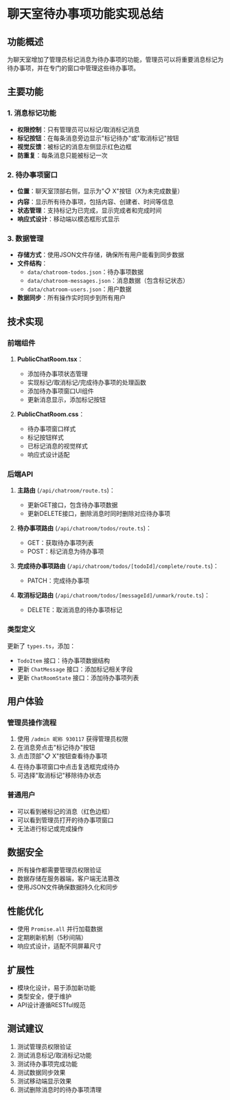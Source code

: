 # 聊天室待办事项功能实现总结

## 功能概述
为聊天室增加了管理员标记消息为待办事项的功能，管理员可以将重要消息标记为待办事项，并在专门的窗口中管理这些待办事项。

## 主要功能

### 1. 消息标记功能
- **权限控制**：只有管理员可以标记/取消标记消息
- **标记按钮**：在每条消息旁边显示"标记待办"或"取消标记"按钮
- **视觉反馈**：被标记的消息左侧显示红色边框
- **防重复**：每条消息只能被标记一次

### 2. 待办事项窗口
- **位置**：聊天室顶部右侧，显示为"📋 X"按钮（X为未完成数量）
- **内容**：显示所有待办事项，包括内容、创建者、时间等信息
- **状态管理**：支持标记为已完成，显示完成者和完成时间
- **响应式设计**：移动端以模态框形式显示

### 3. 数据管理
- **存储方式**：使用JSON文件存储，确保所有用户能看到同步数据
- **文件结构**：
  - `data/chatroom-todos.json`：待办事项数据
  - `data/chatroom-messages.json`：消息数据（包含标记状态）
  - `data/chatroom-users.json`：用户数据
- **数据同步**：所有操作实时同步到所有用户

## 技术实现

### 前端组件
1. **PublicChatRoom.tsx**：
   - 添加待办事项状态管理
   - 实现标记/取消标记/完成待办事项的处理函数
   - 添加待办事项窗口UI组件
   - 更新消息显示，添加标记按钮

2. **PublicChatRoom.css**：
   - 待办事项窗口样式
   - 标记按钮样式
   - 已标记消息的视觉样式
   - 响应式设计适配

### 后端API
1. **主路由** (`/api/chatroom/route.ts`)：
   - 更新GET接口，包含待办事项数据
   - 更新DELETE接口，删除消息时同时删除对应待办事项

2. **待办事项路由** (`/api/chatroom/todos/route.ts`)：
   - GET：获取待办事项列表
   - POST：标记消息为待办事项

3. **完成待办事项路由** (`/api/chatroom/todos/[todoId]/complete/route.ts`)：
   - PATCH：完成待办事项

4. **取消标记路由** (`/api/chatroom/todos/[messageId]/unmark/route.ts`)：
   - DELETE：取消消息的待办事项标记

### 类型定义
更新了 `types.ts`，添加：
- `TodoItem` 接口：待办事项数据结构
- 更新 `ChatMessage` 接口：添加标记相关字段
- 更新 `ChatRoomState` 接口：添加待办事项列表

## 用户体验

### 管理员操作流程
1. 使用 `/admin 昵称 930117` 获得管理员权限
2. 在消息旁点击"标记待办"按钮
3. 点击顶部"📋 X"按钮查看待办事项
4. 在待办事项窗口中点击复选框完成待办
5. 可选择"取消标记"移除待办状态

### 普通用户
- 可以看到被标记的消息（红色边框）
- 可以看到管理员打开的待办事项窗口
- 无法进行标记或完成操作

## 数据安全
- 所有操作都需要管理员权限验证
- 数据存储在服务器端，客户端无法篡改
- 使用JSON文件确保数据持久化和同步

## 性能优化
- 使用 `Promise.all` 并行加载数据
- 定期刷新机制（5秒间隔）
- 响应式设计，适配不同屏幕尺寸

## 扩展性
- 模块化设计，易于添加新功能
- 类型安全，便于维护
- API设计遵循RESTful规范

## 测试建议
1. 测试管理员权限验证
2. 测试消息标记/取消标记功能
3. 测试待办事项完成功能
4. 测试数据同步效果
5. 测试移动端显示效果
6. 测试删除消息时的待办事项清理
